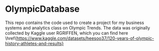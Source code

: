 # OlympicDatabase
This repo contains the code used to create a project for my business systems and analytics class on Olympic Trends. The data was originally collected by Kaggle user RGRIFFEN, which you can find here \href{https://www.kaggle.com/datasets/heesoo37/120-years-of-olympic-history-athletes-and-results}
